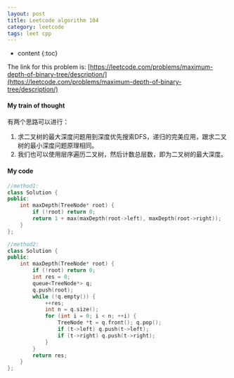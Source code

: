 ```yaml
---
layout: post
title: Leetcode algorithm 104
category: leetcode
tags: leet cpp
---
```


* content
{:toc}


The link for this problem is: [https://leetcode.com/problems/maximum-depth-of-binary-tree/description/](https://leetcode.com/problems/maximum-depth-of-binary-tree/description/)





#### My train of thought

有两个思路可以进行：

1. 求二叉树的最大深度问题用到深度优先搜索DFS，递归的完美应用，跟求二叉树的最小深度问题原理相同。
2. 我们也可以使用层序遍历二叉树，然后计数总层数，即为二叉树的最大深度。



#### My code

````cpp
//method1:
class Solution {
public:
    int maxDepth(TreeNode* root) {
        if (!root) return 0;
        return 1 + max(maxDepth(root->left), maxDepth(root->right));
    }
};

//method2:
class Solution {
public:
    int maxDepth(TreeNode* root) {
        if (!root) return 0;
        int res = 0;
        queue<TreeNode*> q;
        q.push(root);
        while (!q.empty()) {
            ++res;
            int n = q.size();
            for (int i = 0; i < n; ++i) {
                TreeNode *t = q.front(); q.pop();
                if (t->left) q.push(t->left);
                if (t->right) q.push(t->right);
            }
        }
        return res;
    }
};
````

